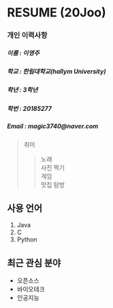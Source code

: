 # RESUME (20Joo)

### 개인 이력사항
  ##### 이름 : 이영주
  ##### 학교 : 한림대학교(hallym University)
  <h5> 학년 : 3학년 </h5>
  <h5> 학번 : 20185277 </h5>
  <h5> Email : magic3740@naver.com </h5>
  
  > 취미  
  >> 노래  
  >> 사진 찍기  
  >> 게임  
  >> 맛집 탐방  
  
  ## 사용 언어
  1. Java
  2. C
  3. Python


  ## 최근 관심 분야 
  * 오픈소스
  * 바이오테크  
  * 인공지능  
